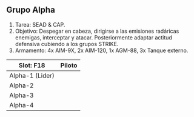 ## Grupo Alpha

 1. Tarea: SEAD & CAP.
 2. Objetivo: Despegar en cabeza, dirigirse a las emisiones radáricas enemigas, interceptar y atacar. Posteriormente adaptar actitud defensiva cubiendo a los grupos STRIKE.
 3. Armamento: 4x AIM-9X, 2x AIM-120, 1x AGM-88, 3x Tanque externo.

| Slot: F18       | Piloto |
|-----------------|--------|
| Alpha-1 (Lider) |        |
| Alpha-2         |        |
| Alpha-3         |        |
| Alpha-4         |        |
